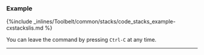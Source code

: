 <!-- usedin: [ _legacy_docker/Toolbelt] - post: -->


### Example



{%include _inlines/Toolbelt/common/stacks/code_stacks_example-cxstackslis.md %}

You can leave the command by pressing `Ctrl-C` at any time.

* * *

